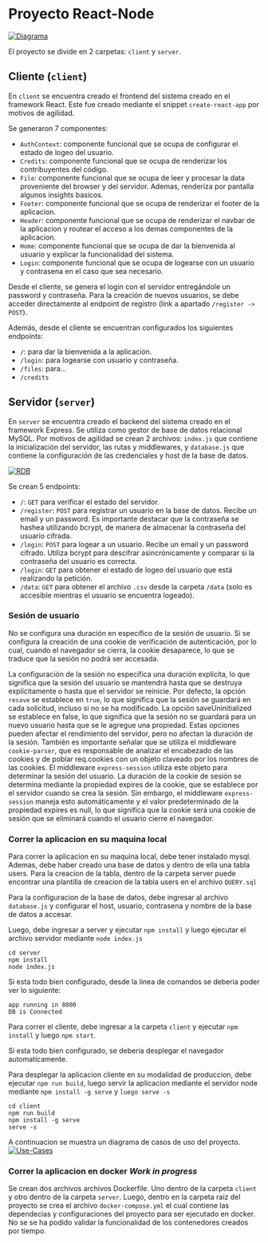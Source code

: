 # Proyecto React-Node

[![Diagrama](https://i.postimg.cc/fLJFZtfm/Diagrama-sin-t-tulo-drawio.png)](https://postimg.cc/34Q9Fw6x)

El proyecto se divide en 2 carpetas: `client` y `server`.

## Cliente (`client`)

En `client` se encuentra creado el frontend del sistema creado en el framework React. Este fue creado mediante el snippet `create-react-app` por motivos de agilidad.

Se generaron 7 componentes:

- `AuthContext`: componente funcional que se ocupa de configurar el estado de logeo del usuario.
- `Credits`: componente funcional que se ocupa de renderizar los contribuyentes del código.
- `File`: componente funcional que se ocupa de leer y procesar la data proveniente del browser y del servidor. Ademas, renderiza por pantalla algunos insights basicos.
- `Footer`: componente funcional que se ocupa de renderizar el footer de la aplicacion.
- `Header`: componente funcional que se ocupa de renderizar el navbar de la aplicacion y routear el acceso a los demas componentes de la aplicacion.
- `Home`: componente funcional que se ocupa de dar la bienvenida al usuario y explicar la funcionalidad del sistema.
- `Login`: componente funcional que se ocupa de logearse con un usuario y contrasena en el caso que sea necesario.

Desde el cliente, se genera el login con el servidor entregándole un password y contraseña. Para la creación de nuevos usuarios, se debe acceder directamente al endpoint de registro (link a apartado `/register -> POST`).

Además, desde el cliente se encuentran configurados los siguientes endpoints:

- `/`: para dar la bienvenida a la aplicación.
- `/login`: para logearse con usuario y contraseña.
- `/files`: para...
- `/credits`

## Servidor (`server`)

En `server` se encuentra creado el backend del sistema creado en el framework Express. Se utiliza como gestor de base de datos relacional MySQL. Por motivos de agilidad se crean 2 archivos: `index.js` que contiene la inicialización del servidor, las rutas y middlewares, y `database.js` que contiene la configuración de las credenciales y host de la base de datos.

[![RDB](https://i.postimg.cc/8P83QCJf/descarga-1.jpg)](https://postimg.cc/WtnS0T7s)

Se crean 5 endpoints:

- `/`: `GET` para verificar el estado del servidor.
- `/register`: `POST` para registrar un usuario en la base de datos. Recibe un email y un password. Es importante destacar que la contraseña se hashea utilizando bcrypt, de manera de almacenar la contraseña del usuario cifrada.
- `/login`: `POST` para logear a un usuario. Recibe un email y un password cifrado. Utiliza bcrypt para descifrar asincrónicamente y comparar si la contraseña del usuario es correcta.
- `/login`: `GET` para obtener el estado de logeo del usuario que está realizando la petición.
- `/data`: `GET` para obtener el archivo `.csv` desde la carpeta `/data` (solo es accesible mientras el usuario se encuentra logeado).

### Sesión de usuario

No se configura una duración en específico de la sesión de usuario. Si se configura la creación de una cookie de verificación de autenticación, por lo cual, cuando el navegador se cierra, la cookie desaparece, lo que se traduce que la sesión no podrá ser accesada.

La configuración de la sesión no especifica una duración explícita, lo que significa que la sesión del usuario se mantendrá hasta que se destruya explícitamente o hasta que el servidor se reinicie.
Por defecto, la opción `resave` se establece en `true`, lo que significa que la sesión se guardará en cada solicitud, incluso si no se ha modificado. La opción saveUninitialized se establece en false, lo que significa que la sesión no se guardará para un nuevo usuario hasta que se le agregue una propiedad. Estas opciones pueden afectar el rendimiento del servidor, pero no afectan la duración de la sesión.
También es importante señalar que se utiliza el middleware `cookie-parser`, que es responsable de analizar el encabezado de las cookies y de poblar req.cookies con un objeto claveado por los nombres de las cookies. El middleware `express-session` utiliza este objeto para determinar la sesión del usuario. La duración de la cookie de sesión se determina mediante la propiedad expires de la cookie, que se establece por el servidor cuando se crea la sesión. Sin embargo, el middleware `express-session` maneja esto automáticamente y el valor predeterminado de la propiedad expires es null, lo que significa que la cookie será una cookie de sesión que se eliminará cuando el usuario cierre el navegador.

### Correr la aplicacion en su maquina local

Para correr la aplicacion en su maquina local, debe tener instalado mysql. Ademas, debe haber creado una base de datos y dentro de ella una tabla users. Para la creacion de la tabla, dentro de la carpeta server puede encontrar una plantilla de creacion de la tabla users en el archivo `QUERY.sql`

Para la configuracion de la base de datos, debe ingresar al archivo `database.js` y configurar el host, usuario, contrasena y nombre de la base de datos a accesar.

Luego, debe ingresar a server y ejecutar `npm install` y luego ejecutar el archivo servidor mediante `node index.js`
```
cd server
npm install
node index.js
```

Si esta todo bien configurado, desde la linea de comandos se deberia poder ver lo siguiente:
```
app running in 8000
DB is Connected
```

Para correr el cliente, debe ingresar a la carpeta `client` y ejecutar `npm install` y luego `npm start`.

Si esta todo bien configurado, se deberia desplegar el navegador automaticamente.

Para desplegar la aplicacion cliente en su modalidad de produccion, debe ejecutar `npm run build`, luego servir la aplicacion mediante el servidor node mediante `npm install -g serve` y `luego serve -s`
```
cd client
npm run build
npm install -g serve
serve -s
```

A continuacion se muestra un diagrama de casos de uso del proyecto.
[![Use-Cases](https://i.postimg.cc/ZYN7ch7b/descarga.jpg)](https://postimg.cc/kDnvJLPz)


### Correr la aplicacion en docker *Work in progress*

Se crean dos archivos archivos Dockerfile. Uno dentro de la carpeta `client` y otro dentro de la carpeta `server`.
Luego, dentro en la carpeta raiz del proyecto se crea el archivo `docker-compose.yml` el cual contiene las dependecias y configuraciones del proyecto para ser ejecutado en docker.
No se se ha podido validar la funcionalidad de los contenedores creados por tiempo. 
